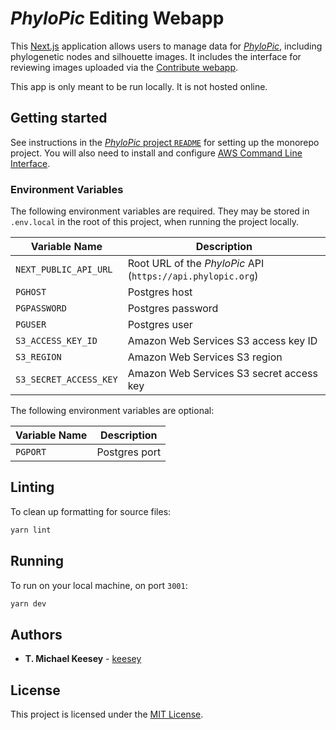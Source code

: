 # _PhyloPic_ Editing Webapp

This [Next.js](https://nextjs.org/) application allows users to manage data for [_PhyloPic_](https://beta.phylopic.org), including phylogenetic nodes and silhouette images. It includes the interface for reviewing images uploaded via the [Contribute webapp](../contribute).

This app is only meant to be run locally. It is not hosted online.

## Getting started

See instructions in the [_PhyloPic_ project `README`](../../README.md) for setting up the monorepo project. You will also need to install and configure [AWS Command Line Interface](https://aws.amazon.com/cli/).

### Environment Variables

The following environment variables are required. They may be stored in `.env.local` in the root of this project, when running the project locally.

| Variable Name          | Description                                                 |
| ---------------------- | ----------------------------------------------------------- |
| `NEXT_PUBLIC_API_URL`  | Root URL of the _PhyloPic_ API (`https://api.phylopic.org`) |
| `PGHOST`               | Postgres host                                               |
| `PGPASSWORD`           | Postgres password                                           |
| `PGUSER`               | Postgres user                                               |
| `S3_ACCESS_KEY_ID`     | Amazon Web Services S3 access key ID                        |
| `S3_REGION`            | Amazon Web Services S3 region                               |
| `S3_SECRET_ACCESS_KEY` | Amazon Web Services S3 secret access key                    |

The following environment variables are optional:

| Variable Name | Description   |
| ------------- | ------------- |
| `PGPORT`      | Postgres port |

## Linting

To clean up formatting for source files:

```sh
yarn lint
```

## Running

To run on your local machine, on port `3001`:

```sh
yarn dev
```

## Authors

-   **T. Michael Keesey** - [keesey](https://github.com/keesey)

## License

This project is licensed under the [MIT License](../../LICENSE).
